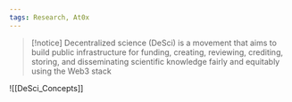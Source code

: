 ```yaml
---
tags: Research, At0x
---
```

>[!notice] 
>Decentralized science (DeSci) is a movement that aims to build public infrastructure for funding, creating, reviewing, crediting, storing, and disseminating scientific knowledge fairly and equitably using the Web3 stack


![[DeSci_Concepts]]